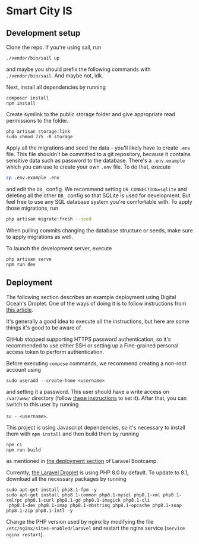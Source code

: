 # Smart City IS

## Development setup

Clone the repo. If you're using sail, run

```
./vendor/bin/sail up
```

and maybe you should prefix the following commands with `./vendor/bin/sail`. And maybe not, idk.

Next, install all dependencies by running

```
composer install
npm install
```

Create symlink to the public storage folder and give appropriate read permissions to the folder.

```
php artisan storage:link
sudo chmod 775 -R storage
```

Apply all the migrations and seed the data - you'll likely have to create `.env` file. This file shouldn't be committed
to a git repository, because it contains sensitive data such as password to the database. There's a `.env.example` which
you can use to create your own `.env` file. To do that, execute

```bash
cp .env.example .env
```

and edit the `DB_` config. We recommend setting `DB_CONNECTION=sqlite` and deleting all the other `DB_` config so that
SQLite is used for development. But feel free to use any SQL database system you're comfortable with. To apply those 
migrations, run

```bash
php artisan migrate:fresh --seed
```

When pulling commits changing the database structure or seeds, make sure to apply migrations as well.

To launch the development server, execute

```
php artisan serve
npm run dev
```


## Deployment

The following section describes an example deployment using Digital Ocean's Droplet. One of the ways of doing it is to follow
instructions from [this article](https://blog.devgenius.io/quick-way-to-deploy-a-laravel-app-to-digitalocean-d212f088bcc5).

It's generally a good idea to execute all the instructions, but here are some things it's good to be aware of.

GitHub stopped supporting HTTPS password authentication, so it's recommended to use either SSH or setting up a 
Fine-grained personal access token to perform authentication.

Before executing `compose` commands, we recommend creating
a non-root account using

`sudo useradd --create-home <username>` 

and setting it a password. This user should have a write access on `/var/www/` directory (follow 
[these instructions](https://superuser.com/a/19333) to set it). After that, you can switch to this user by running

`su - <username>`.

This project is using Javascript dependencies, so it's necessary to install them with `npm install` and then
build them by running

```
npm ci
npm run build
```

as mentioned in [the deployment section](https://bootcamp.laravel.com/deploying) of Laravel Bootcamp.

Currently, [the Laravel Droplet](https://marketplace.digitalocean.com/apps/laravel) is using PHP 8.0 by default.
To update to 8.1, download all the necessary packages by running

```
sudo apt-get install php8.1-fpm -y
sudo apt-get install php8.1-common php8.1-mysql php8.1-xml php8.1-xmlrpc php8.1-curl php8.1-gd php8.1-imagick php8.1-cli
 php8.1-dev php8.1-imap php8.1-mbstring php8.1-opcache php8.1-soap php8.1-zip php8.1-intl -y 
```

Change the PHP version used by nginx by modifying the file `/etc/nginx/sites-enabled/laravel` and restart the nginx service
(`service nginx restart`).
